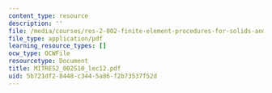 ```yaml
---
content_type: resource
description: ''
file: /media/courses/res-2-002-finite-element-procedures-for-solids-and-structures-spring-2010/5b721df28448c3445a86f2b73537f52d_MITRES2_002S10_lec12.pdf
file_type: application/pdf
learning_resource_types: []
ocw_type: OCWFile
resourcetype: Document
title: MITRES2_002S10_lec12.pdf
uid: 5b721df2-8448-c344-5a86-f2b73537f52d
---
```

